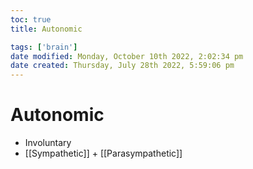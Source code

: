 ```yaml
---
toc: true
title: Autonomic

tags: ['brain']
date modified: Monday, October 10th 2022, 2:02:34 pm
date created: Thursday, July 28th 2022, 5:59:06 pm
---
```


# Autonomic
- Involuntary
- [[Sympathetic]] + [[Parasympathetic]]



